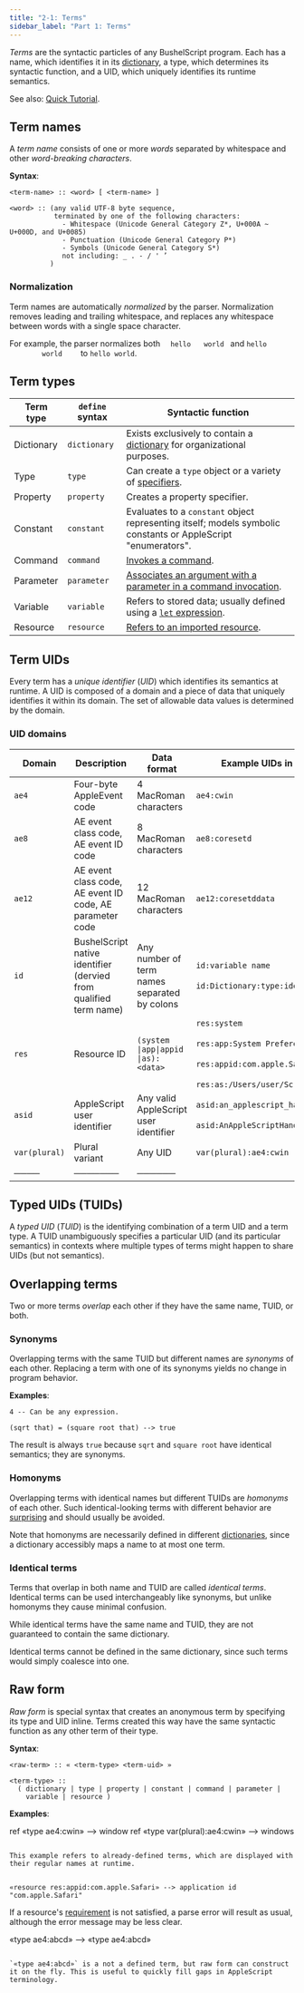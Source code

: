 ```yaml
---
title: "2-1: Terms"
sidebar_label: "Part 1: Terms"
---
```


_Terms_ are the syntactic particles of any BushelScript program. Each has a name, which identifies it in its [dictionary](dictionaries), a type, which determines its syntactic function, and a UID, which uniquely identifies its runtime semantics.

See also: [Quick Tutorial](../tutorial/terms).

## Term names

A _term name_ consists of one or more _words_ separated by whitespace and other _word-breaking characters_.

**Syntax**:

    <term-name> :: <word> [ <term-name> ]
    
    <word> :: (any valid UTF-8 byte sequence,
               terminated by one of the following characters:
                 - Whitespace (Unicode General Category Z*, U+000A ~ U+000D, and U+0085)
                 - Punctuation (Unicode General Category P*)
                 - Symbols (Unicode General Category S*)
                 not including: _ . - / ' ’
              )

### Normalization

Term names are automatically _normalized_ by the parser. Normalization removes leading and trailing whitespace, and replaces any whitespace between words with a single space character.

For example, the parser normalizes both <code>&nbsp; hello&#9;world&nbsp;</code> and <code>hello&#9;&nbsp;&#9;world&nbsp;&#9;&nbsp;</code> to `hello world`.

## Term types

| Term type  | `define` syntax | Syntactic function                                                                                            |
|------------|-----------------|---------------------------------------------------------------------------------------------------------------|
| Dictionary | `dictionary`    | Exists exclusively to contain a [dictionary](dictionaries) for organizational purposes.                       |
| Type       | `type`          | Can create a `type` object or a variety of [specifiers](specifiers#element-specifiers).                       |
| Property   | `property`      | Creates a property specifier.                                                                                 |
| Constant   | `constant`      | Evaluates to a `constant` object representing itself; models symbolic constants or AppleScript "enumerators". |
| Command    | `command`       | [Invokes a command](basic-syntax#command-invocations).                                                        |
| Parameter  | `parameter`     | [Associates an argument with a parameter in a command invocation](basic-syntax#summarized-meta-terminology).  |
| Variable   | `variable`      | Refers to stored data; usually defined using a [`let` expression](data-flow#variables).                       |
| Resource   | `resource`      | [Refers to an imported resource](resources#resource-terms).                                                   |

## Term UIDs

Every term has a _unique identifier_ (_UID_) which identifies its semantics at runtime. A UID is composed of a domain and a piece of data that uniquely identifies it within its domain. The set of allowable data values is determined by the domain.

### UID domains

| Domain        | Description                                                       | Data format                                  | Example UIDs in this domain                                                                                                                      |
|---------------|-------------------------------------------------------------------|----------------------------------------------|--------------------------------------------------------------------------------------------------------------------------------------------------|
| `ae4`         | Four-byte AppleEvent code                                         | 4 MacRoman characters                        | `ae4:cwin`                                                                                                                                       |
| `ae8`         | AE event class code, AE event ID code                             | 8 MacRoman characters                        | `ae8:coresetd`                                                                                                                                   |
| `ae12`        | AE event class code, AE event ID code, AE parameter code          | 12 MacRoman characters                       | `ae12:coresetddata`                                                                                                                              |
| `id`          | BushelScript native identifier (dervied from qualified term name) | Any number of term names separated by colons | `id:variable name`<br></br>`id:Dictionary:type:identifier`                                                                                            |
| `res`         | Resource ID                                                       | <code>(system &#124;app&#124;appid &#124;as):&lt;data&gt;</code>     | `res:system`<br></br>`res:app:System Preferences`<br></br>`res:appid:com.apple.Safari`<br></br>`res:as:/Users/user/Scripts/Script.scpt` |
| `asid`        | AppleScript user identifier                                       | Any valid AppleScript user identifier        | `asid:an_applescript_handler`<br></br>`asid:AnAppleScriptHandler`                                                                                     |
| `var(plural)` | Plural variant                                                    | Any UID                                      | `var(plural):ae4:cwin`                                                                                                                           |
| ────          | ───────                                                           | ──────                                       |                                                                                                                                                  |

## Typed UIDs (TUIDs)

A _typed UID_ (_TUID_) is the identifying combination of a term UID and a term type. A TUID unambiguously specifies a particular UID (and its particular semantics) in contexts where multiple types of terms might happen to share UIDs (but not semantics).

## Overlapping terms

Two or more terms _overlap_ each other if they have the same name, TUID, or both.

### Synonyms

Overlapping terms with the same TUID but different names are _synonyms_ of each other. Replacing a term with one of its synonyms yields no change in program behavior.

**Examples**:

```
4 -- Can be any expression.

(sqrt that) = (square root that) --> true
```

The result is always `true` because `sqrt` and `square root` have identical semantics; they are synonyms.

### Homonyms

Overlapping terms with identical names but different TUIDs are _homonyms_ of each other. Such identical-looking terms with different behavior are [surprising](https://en.wikipedia.org/wiki/Principle_of_least_astonishment) and should usually be avoided.

Note that homonyms are necessarily defined in different [dictionaries](dictionaries), since a dictionary accessibly maps a name to at most one term.

### Identical terms

Terms that overlap in both name and TUID are called _identical terms_. Identical terms can be used interchangeably like synonyms, but unlike homonyms they cause minimal confusion.

While identical terms have the same name and TUID, they are not guaranteed to contain the same dictionary.

Identical terms cannot be defined in the same dictionary, since such terms would simply coalesce into one.

## Raw form

_Raw form_ is special syntax that creates an anonymous term by specifying its type and UID inline. Terms created this way have the same syntactic function as any other term of their type.

**Syntax**:

    <raw-term> :: « <term-type> <term-uid> »
    
    <term-type> ::
      ( dictionary | type | property | constant | command | parameter |
        variable | resource )

**Examples**:


ref «type ae4:cwin» --> window
ref «type var(plural):ae4:cwin» --> windows
```

This example refers to already-defined terms, which are displayed with their regular names at runtime.


«resource res:appid:com.apple.Safari» --> application id "com.apple.Safari"
```

If a resource's [requirement](resources#requirements) is not satisfied, a parse error will result as usual, although the error message may be less clear.


«type ae4:abcd» --> «type ae4:abcd»
```

`«type ae4:abcd»` is a not a defined term, but raw form can construct it on the fly. This is useful to quickly fill gaps in AppleScript terminology.
